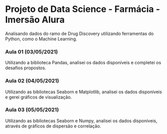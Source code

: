 # Projeto de Data Science - Farmácia - Imersão Alura

Analisando dados do ramo de Drug Discovery utilizando ferramentas do Python, como o Machine Learning.

### Aula 01 (03/05/2021)
Utilizando a biblioteca Pandas, analisei os dados disponíveis e completei os desafios propostos.

### Aula 02 (04/05/2021)
Utilizando as bibliotecas Seaborn e Matplotlib, analisei os dados disponíveis e gerei gráficos de visualização.

### Aula 03 (05/05/2021)
Utilizando as bibliotecas Seaborn e Numpy, analisei os dados disponíveis, através de gráficos de dispersão e correlação.
